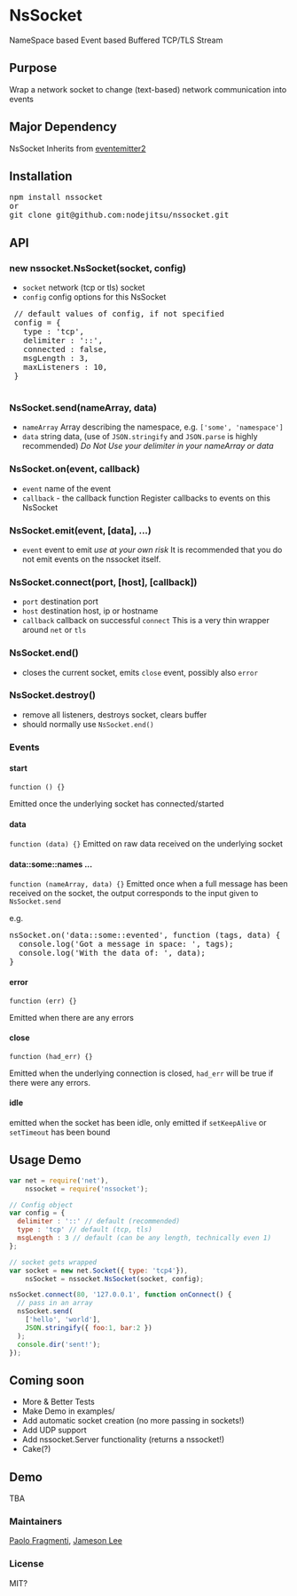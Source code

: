 # NsSocket
  NameSpace based Event based Buffered TCP/TLS Stream

## Purpose
  Wrap a network socket to change (text-based) network communication into events

## Major Dependency
NsSocket Inherits from [eventemitter2](http://github.com/hij1nx/EventEmitter2.git)

## Installation
<pre>
npm install nssocket
or
git clone git@github.com:nodejitsu/nssocket.git
</pre>

## API

### new nssocket.NsSocket(socket, config)
 - `socket` network (tcp or tls) socket
 - `config` config options for this NsSocket
 <pre>
 // default values of config, if not specified
 config = {
   type : 'tcp',
   delimiter : '::',
   connected : false,
   msgLength : 3,
   maxListeners : 10,
 }
 </pre>

### NsSocket.send(nameArray, data)
 - `nameArray` Array describing the namespace, e.g. `['some', 'namespace']`
 - `data` string data, (use of `JSON.stringify` and `JSON.parse` is highly recommended)
 *Do Not Use your delimiter in your nameArray or data*

### NsSocket.on(event, callback)
 - `event` name of the event
 - `callback` - the callback function
 Register callbacks to events on this NsSocket

### NsSocket.emit(event, [data], ...)
 - `event` event to emit
 *use at your own risk*
 It is recommended that you do not emit events on the nssocket itself.

### NsSocket.connect(port, [host], [callback])
 - `port` destination port
 - `host` destination host, ip or hostname
 - `callback` callback on successful `connect`
This is a very thin wrapper around `net` or `tls`

### NsSocket.end()
 - closes the current socket, emits `close` event, possibly also `error`

### NsSocket.destroy()
 - remove all listeners, destroys socket, clears buffer
 - should normally use `NsSocket.end()`

### Events

#### start
`function () {}`

Emitted once the underlying socket has connected/started
#### data
`function (data) {}`
Emitted on raw data received on the underlying socket

#### data::some::names ...
`function (nameArray, data) {}`
Emitted once when a full message has been received on the socket, the output
 corresponds to the input given to `NsSocket.send`

e.g.
<pre>
nsSocket.on('data::some::evented', function (tags, data) {
  console.log('Got a message in space: ', tags);
  console.log('With the data of: ', data);
}
</pre>

#### error
`function (err) {}`

Emitted when there are any errors
#### close 
`function (had_err) {}`

Emitted when the underlying connection is closed, `had_err` will be true if
there were any errors.
#### idle
emitted when the socket has been idle,
only emitted if `setKeepAlive` or `setTimeout` has been bound

## Usage Demo
```javascript
var net = require('net'),
    nssocket = require('nssocket');

// Config object
var config = {
  delimiter : '::' // default (recommended)
  type : 'tcp' // default (tcp, tls)
  msgLength : 3 // default (can be any length, technically even 1)
};

// socket gets wrapped
var socket = new net.Socket({ type: 'tcp4'}),
    nsSocket = nssocket.NsSocket(socket, config);

nsSocket.connect(80, '127.0.0.1', function onConnect() {
  // pass in an array
  nsSocket.send(
    ['hello', 'world'], 
    JSON.stringify({ foo:1, bar:2 })
  );
  console.dir('sent!');  
});
```

## Coming soon
- More & Better Tests
- Make Demo in examples/
- Add automatic socket creation (no more passing in sockets!)
- Add UDP support
- Add nssocket.Server functionality (returns a nssocket!)
- Cake(?)

## Demo
  TBA

### Maintainers
[Paolo Fragmenti](https://github.com/hij1nx),
[Jameson Lee](https://github.com/drjackal)

### License
MIT?
